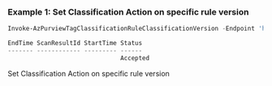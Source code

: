 ### Example 1: Set Classification Action on specific rule version
```powershell
Invoke-AzPurviewTagClassificationRuleClassificationVersion -Endpoint 'https://parv-brs-2.purview.azure.com/' -ClassificationRuleName 'ClassificationRule2' -ClassificationRuleVersion 1 -Action 'Delete'

EndTime ScanResultId StartTime Status
------- ------------ --------- ------
                               Accepted
```

Set Classification Action on specific rule version

